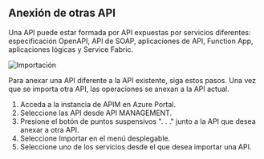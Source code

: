 ## <a name="append-other-apis"></a>Anexión de otras API

Una API puede estar formada por API expuestas por servicios diferentes: especificación OpenAPI, API de SOAP, aplicaciones de API, Function App, aplicaciones lógicas y Service Fabric.

![Importación](./media/api-management-append-apis/import.png)

Para anexar una API diferente a la API existente, siga estos pasos. Una vez que se importa otra API, las operaciones se anexan a la API actual.

1. Acceda a la instancia de APIM en Azure Portal.
2. Seleccione las API desde API MANAGEMENT.
3. Presione el botón de puntos suspensivos ". . ." junto a la API que desea anexar a otra API.
4. Seleccione Importar en el menú desplegable.
5. Seleccione uno de los servicios desde el que desea importar una API.



